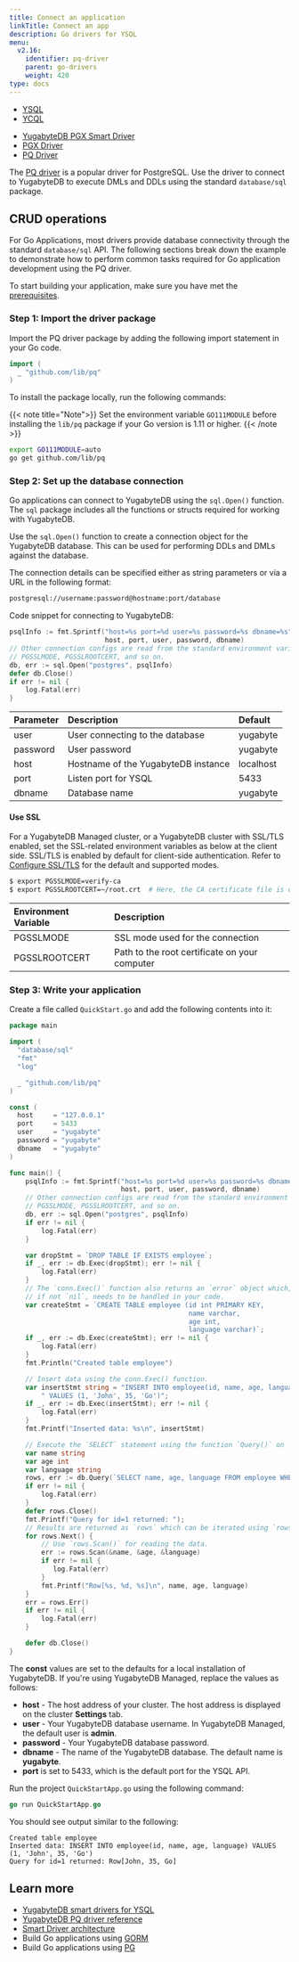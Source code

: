 ```yaml
---
title: Connect an application
linkTitle: Connect an app
description: Go drivers for YSQL
menu:
  v2.16:
    identifier: pq-driver
    parent: go-drivers
    weight: 420
type: docs
---
```


<ul class="nav nav-tabs-alt nav-tabs-yb">
  <li class="active">
    <a href="../yb-pgx/" class="nav-link">
      YSQL
    </a>
  </li>
  <li>
    <a href="../ycql/" class="nav-link">
      YCQL
    </a>
  </li>
</ul>

<ul class="nav nav-tabs-alt nav-tabs-yb">
  <li >
    <a href="../yb-pgx/" class="nav-link">
      <i class="icon-postgres" aria-hidden="true"></i>
      YugabyteDB PGX Smart Driver
    </a>
  </li>
  <li >
    <a href="../pgx/" class="nav-link">
      <i class="icon-postgres" aria-hidden="true"></i>
      PGX Driver
    </a>
  </li>

  <li >
    <a href="../pq/" class="nav-link active">
      <i class="icon-postgres" aria-hidden="true"></i>
      PQ Driver
    </a>
  </li>

</ul>

The [PQ driver](https://github.com/lib/pq/) is a popular driver for PostgreSQL. Use the driver to connect to YugabyteDB to execute DMLs and DDLs using the standard `database/sql` package.

## CRUD operations

For Go Applications, most drivers provide database connectivity through the standard `database/sql` API.
The following sections break down the example to demonstrate how to perform common tasks required for Go application development using the PQ driver.

To start building your application, make sure you have met the [prerequisites](../#prerequisites).

### Step 1: Import the driver package

Import the PQ driver package by adding the following import statement in your Go code.

```go
import (
  _ "github.com/lib/pq"
)
```

To install the package locally, run the following commands:

{{< note title="Note">}}
Set the  environment variable `GO111MODULE` before installing the `lib/pq` package if your Go version is 1.11 or higher.
{{< /note >}}

```sh
export GO111MODULE=auto
go get github.com/lib/pq
```

### Step 2: Set up the database connection

Go applications can connect to YugabyteDB using the `sql.Open()` function. The `sql` package includes all the functions or structs required for working with YugabyteDB.

Use the `sql.Open()` function to create a connection object for the YugabyteDB database. This can be used for performing DDLs and DMLs against the database.

The connection details can be specified either as string parameters or via a URL in the following format:

```sh
postgresql://username:password@hostname:port/database
```

Code snippet for connecting to YugabyteDB:

```go
psqlInfo := fmt.Sprintf("host=%s port=%d user=%s password=%s dbname=%s",
                        host, port, user, password, dbname)
// Other connection configs are read from the standard environment variables:
// PGSSLMODE, PGSSLROOTCERT, and so on.
db, err := sql.Open("postgres", psqlInfo)
defer db.Close()
if err != nil {
    log.Fatal(err)
}
```

| Parameter | Description | Default |
| :-------- | :---------- | :------ |
| user | User connecting to the database | yugabyte
| password | User password | yugabyte
| host | Hostname of the YugabyteDB instance | localhost
| port |  Listen port for YSQL | 5433
| dbname | Database name | yugabyte

#### Use SSL

For a YugabyteDB Managed cluster, or a YugabyteDB cluster with SSL/TLS enabled, set the SSL-related environment variables as below at the client side. SSL/TLS is enabled by default for client-side authentication. Refer to [Configure SSL/TLS](../../../reference/drivers/go/pq-reference/#ssl-modes) for the default and supported modes.

```sh
$ export PGSSLMODE=verify-ca
$ export PGSSLROOTCERT=~/root.crt  # Here, the CA certificate file is downloaded as `root.crt` under home directory. Modify your path accordingly.
```

| Environment Variable | Description |
| :---------- | :---------- |
| PGSSLMODE |  SSL mode used for the connection |
| PGSSLROOTCERT | Path to the root certificate on your computer |

### Step 3: Write your application

Create a file called `QuickStart.go` and add the following contents into it:

```go
package main

import (
  "database/sql"
  "fmt"
  "log"

  _ "github.com/lib/pq"
)

const (
  host     = "127.0.0.1"
  port     = 5433
  user     = "yugabyte"
  password = "yugabyte"
  dbname   = "yugabyte"
)

func main() {
    psqlInfo := fmt.Sprintf("host=%s port=%d user=%s password=%s dbname=%s",
                            host, port, user, password, dbname)
    // Other connection configs are read from the standard environment variables:
    // PGSSLMODE, PGSSLROOTCERT, and so on.
    db, err := sql.Open("postgres", psqlInfo)
    if err != nil {
        log.Fatal(err)
    }

    var dropStmt = `DROP TABLE IF EXISTS employee`;
    if _, err := db.Exec(dropStmt); err != nil {
        log.Fatal(err)
    }
    // The `conn.Exec()` function also returns an `error` object which,
    // if not `nil`, needs to be handled in your code.
    var createStmt = `CREATE TABLE employee (id int PRIMARY KEY,
                                             name varchar,
                                             age int,
                                             language varchar)`;
    if _, err := db.Exec(createStmt); err != nil {
        log.Fatal(err)
    }
    fmt.Println("Created table employee")

    // Insert data using the conn.Exec() function.
    var insertStmt string = "INSERT INTO employee(id, name, age, language)" +
        " VALUES (1, 'John', 35, 'Go')";
    if _, err := db.Exec(insertStmt); err != nil {
        log.Fatal(err)
    }
    fmt.Printf("Inserted data: %s\n", insertStmt)

    // Execute the `SELECT` statement using the function `Query()` on `db` instance.
    var name string
    var age int
    var language string
    rows, err := db.Query(`SELECT name, age, language FROM employee WHERE id = 1`)
    if err != nil {
        log.Fatal(err)
    }
    defer rows.Close()
    fmt.Printf("Query for id=1 returned: ");
    // Results are returned as `rows` which can be iterated using `rows.next()` method.
    for rows.Next() {
        // Use `rows.Scan()` for reading the data.
        err := rows.Scan(&name, &age, &language)
        if err != nil {
           log.Fatal(err)
        }
        fmt.Printf("Row[%s, %d, %s]\n", name, age, language)
    }
    err = rows.Err()
    if err != nil {
        log.Fatal(err)
    }

    defer db.Close()
}
```

The **const** values are set to the defaults for a local installation of YugabyteDB. If you're using YugabyteDB Managed, replace the values as follows:

- **host** - The host address of your cluster. The host address is displayed on the cluster **Settings** tab.
- **user** - Your YugabyteDB database username. In YugabyteDB Managed, the default user is **admin**.
- **password** - Your YugabyteDB database password.
- **dbname** - The name of the YugabyteDB database. The default name is **yugabyte**.
- **port** is set to 5433, which is the default port for the YSQL API.

Run the project `QuickStartApp.go` using the following command:

```go
go run QuickStartApp.go
```

You should see output similar to the following:

```output
Created table employee
Inserted data: INSERT INTO employee(id, name, age, language) VALUES (1, 'John', 35, 'Go')
Query for id=1 returned: Row[John, 35, Go]
```

## Learn more

- [YugabyteDB smart drivers for YSQL](../../smart-drivers/)
- [YugabyteDB PQ driver reference](../../../reference/drivers/go/pq-reference/)
- [Smart Driver architecture](https://github.com/yugabyte/yugabyte-db/blob/master/architecture/design/smart-driver.md)
- Build Go applications using [GORM](../gorm/)
- Build Go applications using [PG](../pg/)
